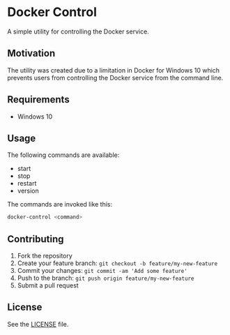 # Docker Control

A simple utility for controlling the Docker service.

## Motivation

The utility was created due to a limitation in Docker for Windows 10 which prevents 
users from controlling the Docker service from the command line.

## Requirements

* Windows 10

## Usage

The following commands are available:

* start
* stop
* restart
* version

The commands are invoked like this:

```bash
docker-control <command>
```

## Contributing

1. Fork the repository
2. Create your feature branch: `git checkout -b feature/my-new-feature`
3. Commit your changes: `git commit -am 'Add some feature'`
4. Push to the branch: `git push origin feature/my-new-feature`
5. Submit a pull request

## License

See the [LICENSE](LICENSE) file.
